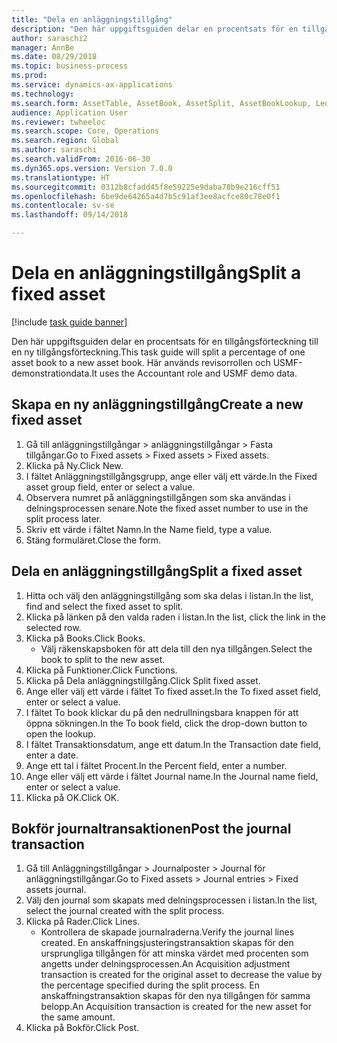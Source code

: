 ```yaml
--- 
title: "Dela en anläggningstillgång"
description: "Den här uppgiftsguiden delar en procentsats för en tillgångsförteckning till en ny tillgångsförteckning."
author: saraschi2
manager: AnnBe
ms.date: 08/29/2018
ms.topic: business-process
ms.prod: 
ms.service: dynamics-ax-applications
ms.technology: 
ms.search.form: AssetTable, AssetBook, AssetSplit, AssetBookLookup, LedgerJournalTable, LedgerJournalTransAsset
audience: Application User
ms.reviewer: twheeloc
ms.search.scope: Core, Operations
ms.search.region: Global
ms.author: saraschi
ms.search.validFrom: 2016-06-30
ms.dyn365.ops.version: Version 7.0.0
ms.translationtype: HT
ms.sourcegitcommit: 0312b8cfadd45f8e59225e9daba78b9e216cff51
ms.openlocfilehash: 6be9de64265a4d7b5c91af3ee8acfce80c78e0f1
ms.contentlocale: sv-se
ms.lasthandoff: 09/14/2018

---
```

# <a name="split-a-fixed-asset"></a><span data-ttu-id="60e26-103">Dela en anläggningstillgång</span><span class="sxs-lookup"><span data-stu-id="60e26-103">Split a fixed asset</span></span>

[!include [task guide banner](../../includes/task-guide-banner.md)]

<span data-ttu-id="60e26-104">Den här uppgiftsguiden delar en procentsats för en tillgångsförteckning till en ny tillgångsförteckning.</span><span class="sxs-lookup"><span data-stu-id="60e26-104">This task guide will split a percentage of one asset book to a new asset book.</span></span>  <span data-ttu-id="60e26-105">Här används revisorrollen och USMF-demonstrationdata.</span><span class="sxs-lookup"><span data-stu-id="60e26-105">It uses the Accountant role and USMF demo data.</span></span>


## <a name="create-a-new-fixed-asset"></a><span data-ttu-id="60e26-106">Skapa en ny anläggningstillgång</span><span class="sxs-lookup"><span data-stu-id="60e26-106">Create a new fixed asset</span></span>
1. <span data-ttu-id="60e26-107">Gå till anläggningstillgångar > anläggningstillgångar > Fasta tillgångar.</span><span class="sxs-lookup"><span data-stu-id="60e26-107">Go to Fixed assets > Fixed assets > Fixed assets.</span></span>
2. <span data-ttu-id="60e26-108">Klicka på Ny.</span><span class="sxs-lookup"><span data-stu-id="60e26-108">Click New.</span></span>
3. <span data-ttu-id="60e26-109">I fältet Anläggningstillgångsgrupp, ange eller välj ett värde.</span><span class="sxs-lookup"><span data-stu-id="60e26-109">In the Fixed asset group field, enter or select a value.</span></span>
4. <span data-ttu-id="60e26-110">Observera numret på anläggningstillgången som ska användas i delningsprocessen senare.</span><span class="sxs-lookup"><span data-stu-id="60e26-110">Note the fixed asset number to use in the split process later.</span></span>
5. <span data-ttu-id="60e26-111">Skriv ett värde i fältet Namn.</span><span class="sxs-lookup"><span data-stu-id="60e26-111">In the Name field, type a value.</span></span>
6. <span data-ttu-id="60e26-112">Stäng formuläret.</span><span class="sxs-lookup"><span data-stu-id="60e26-112">Close the form.</span></span>

## <a name="split-a-fixed-asset"></a><span data-ttu-id="60e26-113">Dela en anläggningstillgång</span><span class="sxs-lookup"><span data-stu-id="60e26-113">Split a fixed asset</span></span>
1. <span data-ttu-id="60e26-114">Hitta och välj den anläggningstillgång som ska delas i listan.</span><span class="sxs-lookup"><span data-stu-id="60e26-114">In the list, find and select the fixed asset to split.</span></span>
2. <span data-ttu-id="60e26-115">Klicka på länken på den valda raden i listan.</span><span class="sxs-lookup"><span data-stu-id="60e26-115">In the list, click the link in the selected row.</span></span>
3. <span data-ttu-id="60e26-116">Klicka på Books.</span><span class="sxs-lookup"><span data-stu-id="60e26-116">Click Books.</span></span>
    * <span data-ttu-id="60e26-117">Välj räkenskapsboken för att dela till den nya tillgången.</span><span class="sxs-lookup"><span data-stu-id="60e26-117">Select the book to split to the new asset.</span></span>  
4. <span data-ttu-id="60e26-118">Klicka på Funktioner.</span><span class="sxs-lookup"><span data-stu-id="60e26-118">Click Functions.</span></span>
5. <span data-ttu-id="60e26-119">Klicka på Dela anläggningstillgång.</span><span class="sxs-lookup"><span data-stu-id="60e26-119">Click Split fixed asset.</span></span>
6. <span data-ttu-id="60e26-120">Ange eller välj ett värde i fältet To fixed asset.</span><span class="sxs-lookup"><span data-stu-id="60e26-120">In the To fixed asset field, enter or select a value.</span></span>
7. <span data-ttu-id="60e26-121">I fältet To book klickar du på den nedrullningsbara knappen för att öppna sökningen.</span><span class="sxs-lookup"><span data-stu-id="60e26-121">In the To book field, click the drop-down button to open the lookup.</span></span>
8. <span data-ttu-id="60e26-122">I fältet Transaktionsdatum, ange ett datum.</span><span class="sxs-lookup"><span data-stu-id="60e26-122">In the Transaction date field, enter a date.</span></span>
9. <span data-ttu-id="60e26-123">Ange ett tal i fältet Procent.</span><span class="sxs-lookup"><span data-stu-id="60e26-123">In the Percent field, enter a number.</span></span>
10. <span data-ttu-id="60e26-124">Ange eller välj ett värde i fältet Journal name.</span><span class="sxs-lookup"><span data-stu-id="60e26-124">In the Journal name field, enter or select a value.</span></span>
11. <span data-ttu-id="60e26-125">Klicka på OK.</span><span class="sxs-lookup"><span data-stu-id="60e26-125">Click OK.</span></span>

## <a name="post-the-journal-transaction"></a><span data-ttu-id="60e26-126">Bokför journaltransaktionen</span><span class="sxs-lookup"><span data-stu-id="60e26-126">Post the journal transaction</span></span>
1. <span data-ttu-id="60e26-127">Gå till Anläggningstillgångar > Journalposter > Journal för anläggningstillgångar.</span><span class="sxs-lookup"><span data-stu-id="60e26-127">Go to Fixed assets > Journal entries > Fixed assets journal.</span></span>
2. <span data-ttu-id="60e26-128">Välj den journal som skapats med delningsprocessen i listan.</span><span class="sxs-lookup"><span data-stu-id="60e26-128">In the list, select the journal created with the split process.</span></span>
3. <span data-ttu-id="60e26-129">Klicka på Rader.</span><span class="sxs-lookup"><span data-stu-id="60e26-129">Click Lines.</span></span>
    * <span data-ttu-id="60e26-130">Kontrollera de skapade journalraderna.</span><span class="sxs-lookup"><span data-stu-id="60e26-130">Verify the journal lines created.</span></span>  <span data-ttu-id="60e26-131">En anskaffningsjusteringstransaktion skapas för den ursprungliga tillgången för att minska värdet med procenten som angetts under delningsprocessen.</span><span class="sxs-lookup"><span data-stu-id="60e26-131">An Acquisition adjustment transaction is created for the original asset to decrease the value by the percentage specified during the split process.</span></span>  <span data-ttu-id="60e26-132">En anskaffningstransaktion skapas för den nya tillgången för samma belopp.</span><span class="sxs-lookup"><span data-stu-id="60e26-132">An Acquisition transaction is created for the new asset for the same amount.</span></span>  
4. <span data-ttu-id="60e26-133">Klicka på Bokför.</span><span class="sxs-lookup"><span data-stu-id="60e26-133">Click Post.</span></span>


